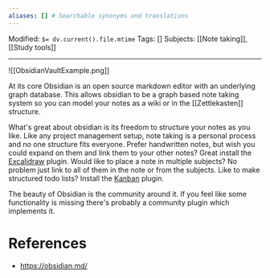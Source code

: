 ```yaml
---
aliases: [] # Searchable synonyms and translations
---
```

Modified: `$= dv.current().file.mtime`
Tags: []
Subjects: [[Note taking]], [[Study tools]]
****
![[ObsidianVaultExample.png]]

At its core Obsidian is an open source markdown editor with an underlying graph database. This allows obsidian to be a graph based note taking system so you can model your notes as a wiki or in the [[Zettlekasten]] structure.

What's great about obsidian is its freedom to structure your notes as you like. Like any project management setup, note taking is a personal process and no one structure fits everyone. 
Prefer handwritten notes, but wish you could expand on them and link them to your other notes? Great install the [Excalidraw](https://github.com/zsviczian/obsidian-excalidraw-plugin) plugin.
Would like to place a note in multiple subjects? No problem just link to all of them in the note or from the subjects.
Like to make structured todo lists? Install the [Kanban](https://github.com/mgmeyers/obsidian-kanban) plugin.

The beauty of Obsidian is the community around it. If you feel like some functionality is missing there's probably a community plugin which implements it.

# References
- https://obsidian.md/